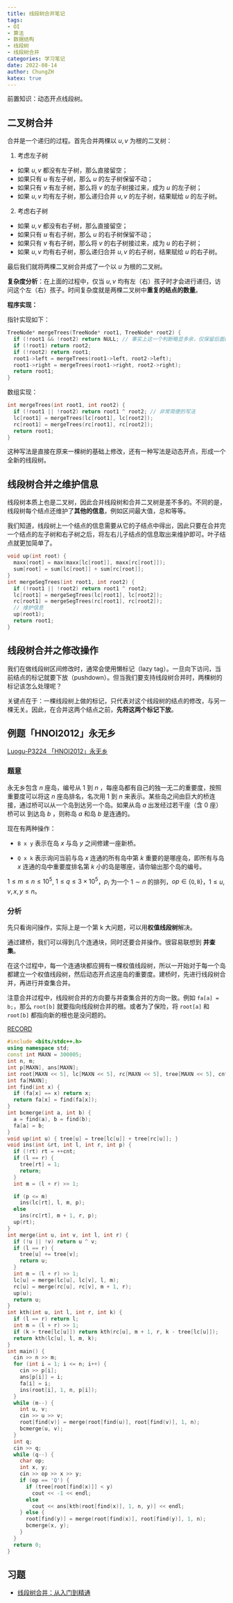 ```yaml
---
title: 线段树合并笔记
tags:
- OI
- 算法
- 数据结构
- 线段树
- 线段树合并
categories: 学习笔记
date: 2022-08-14
author: ChungZH
katex: true
---
```


前置知识：动态开点线段树。

## 二叉树合并

合并是一个递归的过程。首先合并两棵以 $u, v$ 为根的二叉树：

1. 考虑左子树
  - 如果 $u, v$ 都没有左子树，那么直接留空；
  - 如果只有 $u$ 有左子树，那么 $u$ 的左子树保留不动；
  - 如果只有 $v$ 有左子树，那么将 $v$ 的左子树接过来，成为 $u$ 的左子树；
  - 如果 $u, v$ 均有左子树，那么递归合并 $u, v$ 的左子树，结果赋给 $u$ 的左子树。
2. 考虑右子树
  - 如果 $u, v$ 都没有右子树，那么直接留空；
  - 如果只有 $u$ 有右子树，那么 $u$ 的右子树保留不动；
  - 如果只有 $v$ 有右子树，那么将 $v$ 的右子树接过来，成为 $u$ 的右子树；
  - 如果 $u, v$ 均有右子树，那么递归合并 $u, v$ 的右子树，结果赋给 $u$ 的右子树。

最后我们就将两棵二叉树合并成了一个以 $u$ 为根的二叉树。

**复杂度分析**：在上面的过程中，仅当 $u, v$ 均有左（右）孩子时才会进行递归，访问这个左（右）孩子。时间复杂度就是两棵二叉树中**重复的结点的数量**。

**程序实现：**

指针实现如下：

```cpp
TreeNode* mergeTrees(TreeNode* root1, TreeNode* root2) {
  if (!root1 && !root2) return NULL; // 事实上这一个判断略显多余，仅保留后面两行也可以
  if (!root1) return root2;
  if (!root2) return root1;
  root1->left = mergeTrees(root1->left, root2->left);
  root1->right = mergeTrees(root1->right, root2->right);
  return root1;
}
```

数组实现：

```cpp
int mergeTrees(int root1, int root2) {
  if (!root1 || !root2) return root1 ^ root2; // 非常简便的写法
  lc[root1] = mergeTrees(lc[root1], lc[root2]);
  rc[root1] = mergeTrees(rc[root1], rc[root2]);
  return root1;
}
```

这种写法是直接在原来一棵树的基础上修改，还有一种写法是动态开点，形成一个全新的线段树。

## 线段树合并之维护信息

线段树本质上也是二叉树，因此合并线段树和合并二叉树是差不多的。不同的是，线段树每个结点还维护了**其他的信息**，例如区间最大值，总和等等。

我们知道，线段树上一个结点的信息需要从它的子结点中得出，因此只要在合并完一个结点的左子树和右子树之后，将左右儿子结点的信息取出来维护即可。叶子结点就更加简单了。

```cpp
void up(int root) {
  maxx[root] = max(maxx[lc[root]], maxx[rc[root]]);
  sum[root] = sum[lc[root]] + sum[rc[root]];
}
int mergeSegTrees(int root1, int root2) {
  if (!root1 || !root2) return root1 ^ root2;
  lc[root1] = mergeSegTrees(lc[root1], lc[root2]);
  rc[root1] = mergeSegTrees(rc[root1], rc[root2]);
  // 维护信息
  up(root1);
  return root1;
}
```

## 线段树合并之修改操作

我们在做线段树区间修改时，通常会使用懒标记（lazy tag）。一旦向下访问，当前结点的标记就要下放（pushdown）。但当我们要支持线段树合并时，两棵树的标记该怎么处理呢？

关键点在于：一棵线段树上做的标记，只代表对这个线段树的结点的修改，与另一棵无关。因此，在合并这两个结点之前，**先将这两个标记下放**。

## 例题「HNOI2012」永无乡

[Luogu-P3224 「HNOI2012」永无乡](https://www.luogu.com.cn/problem/P3224)

### 题意

永无乡包含 $n$ 座岛，编号从 $1$ 到 $n$ ，每座岛都有自己的独一无二的重要度，按照重要度可以将这 $n$ 座岛排名，名次用 $1$ 到 $n$ 来表示。某些岛之间由巨大的桥连接，通过桥可以从一个岛到达另一个岛。如果从岛 $a$ 出发经过若干座（含 $0$ 座）桥可以 到达岛 $b$ ，则称岛 $a$ 和岛 $b$ 是连通的。

现在有两种操作：

- `B x y` 表示在岛 $x$ 与岛 $y$ 之间修建一座新桥。

- `Q x k` 表示询问当前与岛 $x$ 连通的所有岛中第 $k$ 重要的是哪座岛，即所有与岛 $x$ 连通的岛中重要度排名第 $k$ 小的岛是哪座，请你输出那个岛的编号。

$1 \leq m \leq n \leq 10^5$, $1 \leq q \leq 3 \times 10^5$，$p_i$ 为一个 $1 \sim n$ 的排列，$op \in \{\texttt Q, \texttt B\}$，$1 \leq u, v, x, y \leq n$。

### 分析

先只看询问操作，实际上是一个第 k 大问题，可以用**权值线段树**解决。

通过建桥，我们可以得到几个连通块，同时还要合并操作。很容易联想到 **并查集**。

在这个过程中，每一个连通块都应拥有一棵权值线段树，所以一开始对于每一个岛都建立一个权值线段树，然后动态开点这座岛的重要度。建桥时，先进行线段树合并，再进行并查集合并。

注意合并过程中，线段树合并的方向要与并查集合并的方向一致。例如 `fa[a] = b;`，那么 `root[b]` 就要指向线段树合并的根。或者为了保险，将 `root[a]` 和 `root[b]` 都指向新的根也是没问题的。

[RECORD](https://www.luogu.com.cn/record/83755018)

```cpp
#include <bits/stdc++.h>
using namespace std;
const int MAXN = 300005;
int n, m;
int p[MAXN], ans[MAXN];
int root[MAXN << 5], lc[MAXN << 5], rc[MAXN << 5], tree[MAXN << 5], cnt = 0;
int fa[MAXN];
int find(int x) {
  if (fa[x] == x) return x;
  return fa[x] = find(fa[x]);
}
int bcmerge(int a, int b) {
  a = find(a), b = find(b);
  fa[a] = b;
}
void up(int u) { tree[u] = tree[lc[u]] + tree[rc[u]]; }
void ins(int &rt, int l, int r, int p) {
  if (!rt) rt = ++cnt;
  if (l == r) {
    tree[rt] = 1;
    return;
  }
  int m = (l + r) >> 1;

  if (p <= m)
    ins(lc[rt], l, m, p);
  else
    ins(rc[rt], m + 1, r, p);
  up(rt);
}
int merge(int u, int v, int l, int r) {
  if (!u || !v) return u ^ v;
  if (l == r) {
    tree[u] += tree[v];
    return u;
  }
  int m = (l + r) >> 1;
  lc[u] = merge(lc[u], lc[v], l, m);
  rc[u] = merge(rc[u], rc[v], m + 1, r);
  up(u);
  return u;
}
int kth(int u, int l, int r, int k) {
  if (l == r) return l;
  int m = (l + r) >> 1;
  if (k > tree[lc[u]]) return kth(rc[u], m + 1, r, k - tree[lc[u]]);
  return kth(lc[u], l, m, k);
}
int main() {
  cin >> n >> m;
  for (int i = 1; i <= n; i++) {
    cin >> p[i];
    ans[p[i]] = i;
    fa[i] = i;
    ins(root[i], 1, n, p[i]);
  }
  while (m--) {
    int u, v;
    cin >> u >> v;
    root[find(v)] = merge(root[find(u)], root[find(v)], 1, n);
    bcmerge(u, v);
  }
  int q;
  cin >> q;
  while (q--) {
    char op;
    int x, y;
    cin >> op >> x >> y;
    if (op == 'Q') {
      if (tree[root[find(x)]] < y)
        cout << -1 << endl;
      else
        cout << ans[kth(root[find(x)], 1, n, y)] << endl;
    } else {
      root[find(y)] = merge(root[find(x)], root[find(y)], 1, n);
      bcmerge(x, y);
    }
  }
  return 0;
}
```

## 习题

- [线段树合并：从入门到精通](https://www.luogu.com.cn/training/3858)

